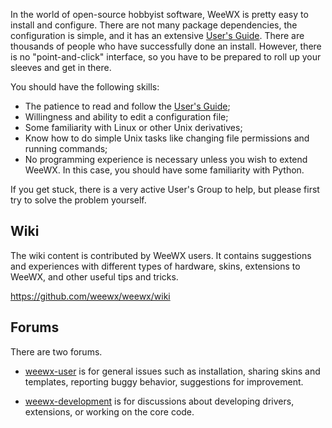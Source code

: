In the world of open-source hobbyist software, WeeWX is pretty easy
to install and configure. There are not many package dependencies,
the configuration is simple, and it has an extensive [User's Guide](usersguide.md).
There are thousands of people who have successfully done an
install. However, there is no "point-and-click" interface, so
you have to be prepared to roll up your sleeves and get in
there.

You should have the following skills:

- The patience to read and follow the <a href="../docs/usersguide.htm">User's Guide</a>;
- Willingness and ability to edit a configuration file;
- Some familiarity with Linux or other Unix derivatives;
- Know how to do simple Unix tasks like changing file
  permissions and running commands;
- No programming experience is necessary unless you wish
  to extend WeeWX. In this case, you should have some
  familiarity with Python.

If you get stuck, there is a very active User's Group to
help, but please first try to solve the problem yourself.


## Wiki

The wiki content is contributed by WeeWX
users. It contains suggestions and experiences with different
types of hardware, skins, extensions to WeeWX,
and other useful tips and tricks.

https://github.com/weewx/weewx/wiki


## Forums

There are two forums. 

- [weewx-user](https://groups.google.com/group/weewx-user) is for general issues such as
  installation, sharing skins and templates, reporting buggy behavior, suggestions for improvement.

- [weewx-development](https://groups.google.com/group/weewx-development) is for
  discussions about developing drivers, extensions, or working on the core code.
